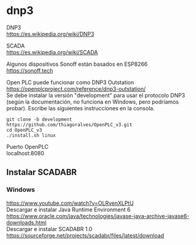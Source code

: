 # dnp3

DNP3  
https://es.wikipedia.org/wiki/DNP3  

SCADA  
https://es.wikipedia.org/wiki/SCADA  

Algunos dispositivos Sonoff están basados en ESP8266  
https://sonoff.tech  

Open PLC puede funcionar como DNP3 Outstation  
https://openplcproject.com/reference/dnp3-outstation/  
Se debe instalar la versión "development" para usar el protocolo DNP3
(según la documentación, no funciona en Windows, pero podríamos probar).
Escribe las siguientes instrucciones en la consola.
```
git clone -b development https://github.com/thiagoralves/OpenPLC_v3.git
cd OpenPLC_v3
./install.sh linux
```

Puerto OpenPLC  
localhost:8080  

## Instalar SCADABR  
### Windows  
https://www.youtube.com/watch?v=OLRvenXLPtU  
Descargar e instalar Java Runtime Environment 6  
https://www.oracle.com/java/technologies/javase-java-archive-javase6-downloads.html  
Descargar e instalar SCADABR 1.0  
https://sourceforge.net/projects/scadabr/files/latest/download  
